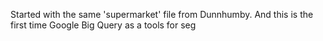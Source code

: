 Started with the same 'supermarket' file from Dunnhumby.
And this is the first time Google Big Query as a tools for seg

